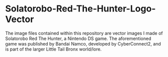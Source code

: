 # Solatorobo-Red-The-Hunter-Logo-Vector
The image files contained within this repository are vector images I made of Solatorobo Red The Hunter, a Nintendo DS game. 
The aforementioned game was published by Bandai Namco, developed by CyberConnect2, and is part of the larger Little Tail Bronx world/lore.
